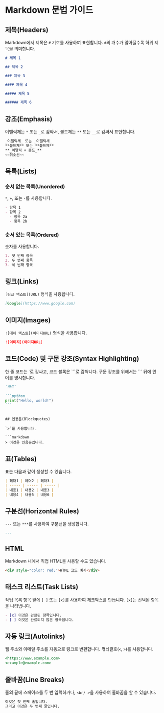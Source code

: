 # Markdown 문법 가이드

## 제목(Headers)

Markdown에서 제목은 `#` 기호를 사용하여 표현합니다. `#`의 개수가 많아질수록 하위 제목을 의미합니다.

```markdown
# 제목 1

## 제목 2

### 제목 3

#### 제목 4

##### 제목 5

###### 제목 6
```

## 강조(Emphasis)

이탤릭체는 `*` 또는 `_`로 감싸서, 볼드체는 `**` 또는 `__`로 감싸서 표현합니다.

```markdown
_이탤릭체_ 또는 _이탤릭체_
**볼드체** 또는 **볼드체**
**_이탤릭 + 볼드_**
~~취소선~~
```

## 목록(Lists)

### 순서 없는 목록(Unordered)

`*`, `+`, 또는 `-`를 사용합니다.

```markdown
- 항목 1
- 항목 2
  - 항목 2a
  - 항목 2b
```

### 순서 있는 목록(Ordered)

숫자를 사용합니다.

```markdown
1. 첫 번째 항목
2. 두 번째 항목
3. 세 번째 항목
```

## 링크(Links)

`[링크 텍스트](URL)` 형식을 사용합니다.

```markdown
[Google](https://www.google.com)
```

## 이미지(Images)

`![대체 텍스트](이미지URL)` 형식을 사용합니다.

```markdown
![이미지](이미지URL)
```

## 코드(Code) 및 구문 강조(Syntax Highlighting)

한 줄 코드는 \`로 감싸고, 코드 블록은 \`\`\`로 감싹니다. 구문 강조를 위해서는 \`\`\` 뒤에 언어를 명시합니다.

````markdown
`코드`

```python
print("Hello, world!")
```
````

````

## 인용문(Blockquotes)

`>`를 사용합니다.

```markdown
> 이것은 인용문입니다.
````

## 표(Tables)

표는 다음과 같이 생성할 수 있습니다.

```markdown
| 헤더1 | 헤더2 | 헤더3 |
| ----- | ----- | ----- |
| 내용1 | 내용2 | 내용3 |
| 내용4 | 내용5 | 내용6 |
```

## 구분선(Horizontal Rules)

`---` 또는 `***`를 사용하여 구분선을 생성합니다.

```markdown
---
```

## HTML

Markdown 내에서 직접 HTML을 사용할 수도 있습니다.

```html
<div style="color: red;">HTML 코드 예시</div>
```

## 태스크 리스트(Task Lists)

작업 목록 항목 앞에 `[ ]` 또는 `[x]`를 사용하여 체크박스를 만듭니다. `[x]`는 선택된 항목을 나타냅니다.

```markdown
- [x] 이것은 완료된 항목입니다.
- [ ] 이것은 완료되지 않은 항목입니다.
```

## 자동 링크(Autolinks)

웹 주소와 이메일 주소를 자동으로 링크로 변환합니다. 꺾쇠괄호(`<`, `>`)를 사용합니다.

```markdown
<https://www.example.com>
<example@example.com>
```

## 줄바꿈(Line Breaks)

줄의 끝에 스페이스를 두 번 입력하거나, `<br/ >`을 사용하여 줄바꿈을 할 수 있습니다.

```markdown
이것은 첫 번째 줄입니다.  
그리고 이것은 두 번째 줄입니다.
```
